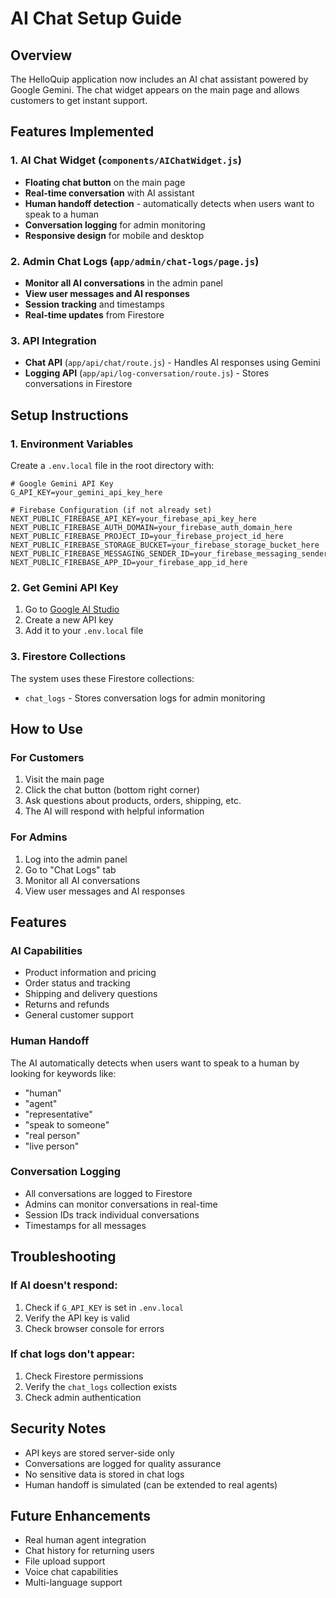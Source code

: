 # AI Chat Setup Guide

## Overview
The HelloQuip application now includes an AI chat assistant powered by Google Gemini. The chat widget appears on the main page and allows customers to get instant support.

## Features Implemented

### 1. AI Chat Widget (`components/AIChatWidget.js`)
- **Floating chat button** on the main page
- **Real-time conversation** with AI assistant
- **Human handoff detection** - automatically detects when users want to speak to a human
- **Conversation logging** for admin monitoring
- **Responsive design** for mobile and desktop

### 2. Admin Chat Logs (`app/admin/chat-logs/page.js`)
- **Monitor all AI conversations** in the admin panel
- **View user messages and AI responses**
- **Session tracking** and timestamps
- **Real-time updates** from Firestore

### 3. API Integration
- **Chat API** (`app/api/chat/route.js`) - Handles AI responses using Gemini
- **Logging API** (`app/api/log-conversation/route.js`) - Stores conversations in Firestore

## Setup Instructions

### 1. Environment Variables
Create a `.env.local` file in the root directory with:

```env
# Google Gemini API Key
G_API_KEY=your_gemini_api_key_here

# Firebase Configuration (if not already set)
NEXT_PUBLIC_FIREBASE_API_KEY=your_firebase_api_key_here
NEXT_PUBLIC_FIREBASE_AUTH_DOMAIN=your_firebase_auth_domain_here
NEXT_PUBLIC_FIREBASE_PROJECT_ID=your_firebase_project_id_here
NEXT_PUBLIC_FIREBASE_STORAGE_BUCKET=your_firebase_storage_bucket_here
NEXT_PUBLIC_FIREBASE_MESSAGING_SENDER_ID=your_firebase_messaging_sender_id_here
NEXT_PUBLIC_FIREBASE_APP_ID=your_firebase_app_id_here
```

### 2. Get Gemini API Key
1. Go to [Google AI Studio](https://makersuite.google.com/app/apikey)
2. Create a new API key
3. Add it to your `.env.local` file

### 3. Firestore Collections
The system uses these Firestore collections:
- `chat_logs` - Stores conversation logs for admin monitoring

## How to Use

### For Customers
1. Visit the main page
2. Click the chat button (bottom right corner)
3. Ask questions about products, orders, shipping, etc.
4. The AI will respond with helpful information

### For Admins
1. Log into the admin panel
2. Go to "Chat Logs" tab
3. Monitor all AI conversations
4. View user messages and AI responses

## Features

### AI Capabilities
- Product information and pricing
- Order status and tracking
- Shipping and delivery questions
- Returns and refunds
- General customer support

### Human Handoff
The AI automatically detects when users want to speak to a human by looking for keywords like:
- "human"
- "agent"
- "representative"
- "speak to someone"
- "real person"
- "live person"

### Conversation Logging
- All conversations are logged to Firestore
- Admins can monitor conversations in real-time
- Session IDs track individual conversations
- Timestamps for all messages

## Troubleshooting

### If AI doesn't respond:
1. Check if `G_API_KEY` is set in `.env.local`
2. Verify the API key is valid
3. Check browser console for errors

### If chat logs don't appear:
1. Check Firestore permissions
2. Verify the `chat_logs` collection exists
3. Check admin authentication

## Security Notes
- API keys are stored server-side only
- Conversations are logged for quality assurance
- No sensitive data is stored in chat logs
- Human handoff is simulated (can be extended to real agents)

## Future Enhancements
- Real human agent integration
- Chat history for returning users
- File upload support
- Voice chat capabilities
- Multi-language support
